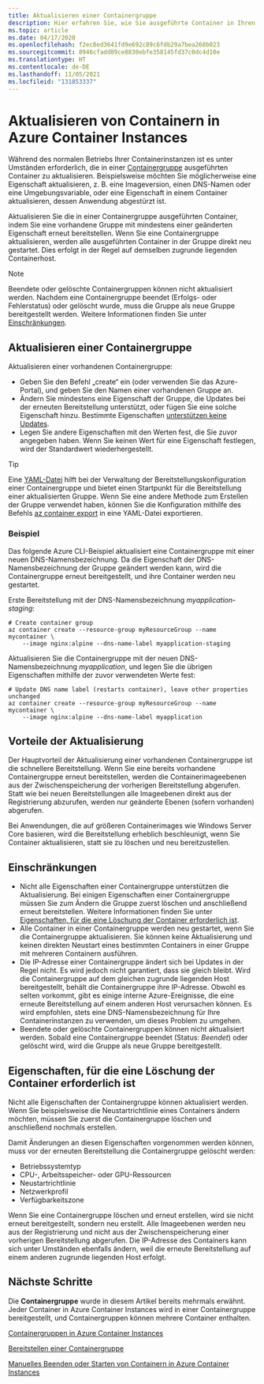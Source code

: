 ```yaml
---
title: Aktualisieren einer Containergruppe
description: Hier erfahren Sie, wie Sie ausgeführte Container in Ihren Azure Container Instances-Containergruppen aktualisieren.
ms.topic: article
ms.date: 04/17/2020
ms.openlocfilehash: f2ec8ed3641fd9e692c89c6fdb29a7bea268b023
ms.sourcegitcommit: 8946cfadd89ce8830ebfe358145fd37c0dc4d10e
ms.translationtype: HT
ms.contentlocale: de-DE
ms.lasthandoff: 11/05/2021
ms.locfileid: "131853337"
---
```

# <a name="update-containers-in-azure-container-instances"></a>Aktualisieren von Containern in Azure Container Instances

Während des normalen Betriebs Ihrer Containerinstanzen ist es unter Umständen erforderlich, die in einer [Containergruppe](./container-instances-container-groups.md) ausgeführten Container zu aktualisieren. Beispielsweise möchten Sie möglicherweise eine Eigenschaft aktualisieren, z. B. eine Imageversion, einen DNS-Namen oder eine Umgebungsvariable, oder eine Eigenschaft in einem Container aktualisieren, dessen Anwendung abgestürzt ist.

Aktualisieren Sie die in einer Containergruppe ausgeführten Container, indem Sie eine vorhandene Gruppe mit mindestens einer geänderten Eigenschaft erneut bereitstellen. Wenn Sie eine Containergruppe aktualisieren, werden alle ausgeführten Container in der Gruppe direkt neu gestartet. Dies erfolgt in der Regel auf demselben zugrunde liegenden Containerhost.

> [!NOTE]
> Beendete oder gelöschte Containergruppen können nicht aktualisiert werden. Nachdem eine Containergruppe beendet (Erfolgs- oder Fehlerstatus) oder gelöscht wurde, muss die Gruppe als neue Gruppe bereitgestellt werden. Weitere Informationen finden Sie unter [Einschränkungen](#limitations).

## <a name="update-a-container-group"></a>Aktualisieren einer Containergruppe

Aktualisieren einer vorhandenen Containergruppe:

* Geben Sie den Befehl „create“ ein (oder verwenden Sie das Azure-Portal), und geben Sie den Namen einer vorhandenen Gruppe an. 
* Ändern Sie mindestens eine Eigenschaft der Gruppe, die Updates bei der erneuten Bereitstellung unterstützt, oder fügen Sie eine solche Eigenschaft hinzu. Bestimmte Eigenschaften [unterstützen keine Updates](#properties-that-require-container-delete).
* Legen Sie andere Eigenschaften mit den Werten fest, die Sie zuvor angegeben haben. Wenn Sie keinen Wert für eine Eigenschaft festlegen, wird der Standardwert wiederhergestellt.

> [!TIP]
> Eine [YAML-Datei](./container-instances-container-groups.md#deployment) hilft bei der Verwaltung der Bereitstellungskonfiguration einer Containergruppe und bietet einen Startpunkt für die Bereitstellung einer aktualisierten Gruppe. Wenn Sie eine andere Methode zum Erstellen der Gruppe verwendet haben, können Sie die Konfiguration mithilfe des Befehls [az container export][az-container-export] in eine YAML-Datei exportieren. 

### <a name="example"></a>Beispiel

Das folgende Azure CLI-Beispiel aktualisiert eine Containergruppe mit einer neuen DNS-Namensbezeichnung. Da die Eigenschaft der DNS-Namensbezeichnung der Gruppe geändert werden kann, wird die Containergruppe erneut bereitgestellt, und ihre Container werden neu gestartet.

Erste Bereitstellung mit der DNS-Namensbezeichnung *myapplication-staging*:

```azurecli-interactive
# Create container group
az container create --resource-group myResourceGroup --name mycontainer \
    --image nginx:alpine --dns-name-label myapplication-staging
```

Aktualisieren Sie die Containergruppe mit der neuen DNS-Namensbezeichnung *myapplication*, und legen Sie die übrigen Eigenschaften mithilfe der zuvor verwendeten Werte fest:

```azurecli-interactive
# Update DNS name label (restarts container), leave other properties unchanged
az container create --resource-group myResourceGroup --name mycontainer \
    --image nginx:alpine --dns-name-label myapplication
```

## <a name="update-benefits"></a>Vorteile der Aktualisierung

Der Hauptvorteil der Aktualisierung einer vorhandenen Containergruppe ist die schnellere Bereitstellung. Wenn Sie eine bereits vorhandene Containergruppe erneut bereitstellen, werden die Containerimageebenen aus der Zwischenspeicherung der vorherigen Bereitstellung abgerufen. Statt wie bei neuen Bereitstellungen alle Imageebenen direkt aus der Registrierung abzurufen, werden nur geänderte Ebenen (sofern vorhanden) abgerufen.

Bei Anwendungen, die auf größeren Containerimages wie Windows Server Core basieren, wird die Bereitstellung erheblich beschleunigt, wenn Sie Container aktualisieren, statt sie zu löschen und neu bereitzustellen.

## <a name="limitations"></a>Einschränkungen

* Nicht alle Eigenschaften einer Containergruppe unterstützen die Aktualisierung. Bei einigen Eigenschaften einer Containergruppe müssen Sie zum Ändern die Gruppe zuerst löschen und anschließend erneut bereitstellen. Weitere Informationen finden Sie unter [Eigenschaften, für die eine Löschung der Container erforderlich ist](#properties-that-require-container-delete).
* Alle Container in einer Containergruppe werden neu gestartet, wenn Sie die Containergruppe aktualisieren. Sie können keine Aktualisierung und keinen direkten Neustart eines bestimmten Containers in einer Gruppe mit mehreren Containern ausführen.
* Die IP-Adresse einer Containergruppe ändert sich bei Updates in der Regel nicht. Es wird jedoch nicht garantiert, dass sie gleich bleibt. Wird die Containergruppe auf dem gleichen zugrunde liegenden Host bereitgestellt, behält die Containergruppe ihre IP-Adresse. Obwohl es selten vorkommt, gibt es einige interne Azure-Ereignisse, die eine erneute Bereitstellung auf einem anderen Host verursachen können. Es wird empfohlen, stets eine DNS-Namensbezeichnung für Ihre Containerinstanzen zu verwenden, um dieses Problem zu umgehen.
* Beendete oder gelöschte Containergruppen können nicht aktualisiert werden. Sobald eine Containergruppe beendet (Status: *Beendet*) oder gelöscht wird, wird die Gruppe als neue Gruppe bereitgestellt.

## <a name="properties-that-require-container-delete"></a>Eigenschaften, für die eine Löschung der Container erforderlich ist

Nicht alle Eigenschaften der Containergruppe können aktualisiert werden. Wenn Sie beispielsweise die Neustartrichtlinie eines Containers ändern möchten, müssen Sie zuerst die Containergruppe löschen und anschließend nochmals erstellen.

Damit Änderungen an diesen Eigenschaften vorgenommen werden können, muss vor der erneuten Bereitstellung die Containergruppe gelöscht werden:

* Betriebssystemtyp
* CPU-, Arbeitsspeicher- oder GPU-Ressourcen
* Neustartrichtlinie
* Netzwerkprofil
* Verfügbarkeitszone

Wenn Sie eine Containergruppe löschen und erneut erstellen, wird sie nicht erneut bereitgestellt, sondern neu erstellt. Alle Imageebenen werden neu aus der Registrierung und nicht aus der Zwischenspeicherung einer vorherigen Bereitstellung abgerufen. Die IP-Adresse des Containers kann sich unter Umständen ebenfalls ändern, weil die erneute Bereitstellung auf einem anderen zugrunde liegenden Host erfolgt.

## <a name="next-steps"></a>Nächste Schritte

Die **Containergruppe** wurde in diesem Artikel bereits mehrmals erwähnt. Jeder Container in Azure Container Instances wird in einer Containergruppe bereitgestellt, und Containergruppen können mehrere Container enthalten.

[Containergruppen in Azure Container Instances](./container-instances-container-groups.md)

[Bereitstellen einer Containergruppe](container-instances-multi-container-group.md)

[Manuelles Beenden oder Starten von Containern in Azure Container Instances](container-instances-stop-start.md)

<!-- LINKS - External -->

<!-- LINKS - Internal -->
[az-container-create]: /cli/azure/container#az_container_create
[azure-cli-install]: /cli/azure/install-azure-cli
[az-container-export]: /cli/azure/container#az_container_export
